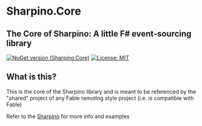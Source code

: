 # Sharpino.Core

## The Core of Sharpino: A little F# event-sourcing library


[![NuGet version (Sharpino.Core)](https://img.shields.io/nuget/v/Sharpino.svg?style=flat-square)](https://www.nuget.org/packages/Sharpino.Core/)
[![License: MIT](https://img.shields.io/badge/License-MIT-yellow.svg)](https://opensource.org/licenses/MIT)

## What is this?

This is the core of the Sharpino library and is meant to be referenced by the "shared" project of any Fable remoting style project (i.e. is compatible with Fable)

Refer to the [Sharpino](https://github.com/tonyx/Sharpino) for more info and examples
